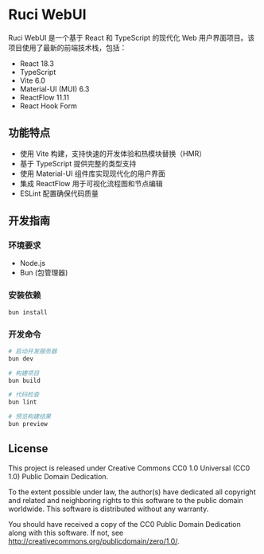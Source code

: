 # Ruci WebUI

Ruci WebUI 是一个基于 React 和 TypeScript 的现代化 Web 用户界面项目。该项目使用了最新的前端技术栈，包括：

- React 18.3
- TypeScript
- Vite 6.0
- Material-UI (MUI) 6.3
- ReactFlow 11.11
- React Hook Form

## 功能特点

- 使用 Vite 构建，支持快速的开发体验和热模块替换（HMR）
- 基于 TypeScript 提供完整的类型支持
- 使用 Material-UI 组件库实现现代化的用户界面
- 集成 ReactFlow 用于可视化流程图和节点编辑
- ESLint 配置确保代码质量

## 开发指南

### 环境要求

- Node.js
- Bun (包管理器)

### 安装依赖

```bash
bun install
```

### 开发命令

```bash
# 启动开发服务器
bun dev

# 构建项目
bun build

# 代码检查
bun lint

# 预览构建结果
bun preview
```

## License

This project is released under Creative Commons CC0 1.0 Universal (CC0 1.0) Public Domain Dedication.

To the extent possible under law, the author(s) have dedicated all copyright and related and neighboring rights to this software to the public domain worldwide. This software is distributed without any warranty.

You should have received a copy of the CC0 Public Domain Dedication along with this software. If not, see <http://creativecommons.org/publicdomain/zero/1.0/>.

